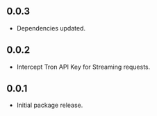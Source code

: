 ## 0.0.3

* Dependencies updated.

## 0.0.2

* Intercept Tron API Key for Streaming requests.

## 0.0.1

* Initial package release.
